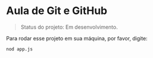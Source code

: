 # Aula de Git e GitHub

> Status do projeto: Em desenvolvimento.

Para rodar esse projeto em sua máquina, por favor, digite:

```
nod app.js
```
